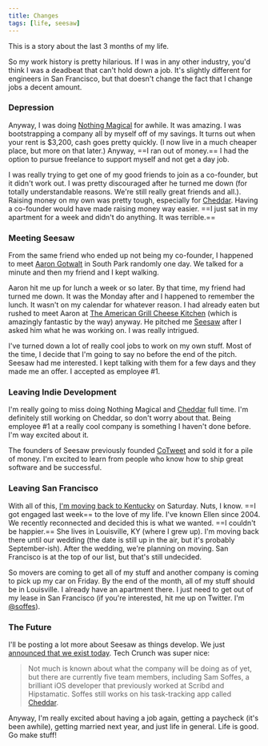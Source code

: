```yaml
---
title: Changes
tags: [life, seesaw]
---
```


This is a story about the last 3 months of my life.

So my work history is pretty hilarious. If I was in any other industry, you'd think I was a deadbeat that can't hold down a job. It's slightly different for engineers in San Francisco, but  that doesn't change the fact that I change jobs a decent amount.

### Depression

Anyway, I was doing [Nothing Magical](http://nothingmagical.com) for awhile. It was amazing. I was bootstrapping a company all by myself off of my savings. It turns out when your rent is $3,200, cash goes pretty quickly. (I now live in a much cheaper place, but more on that later.) Anyway, ==I ran out of money.== I had the option to pursue freelance to support myself and not get a day job.

I was really trying to get one of my good friends to join as a co-founder, but it didn't work out. I was pretty discouraged after he turned me down (for totally understandable reasons. We're still really great friends and all.). Raising money on my own was pretty tough, especially for [Cheddar](http://cheddarapp.com). Having a co-founder would have made raising money way easier. ==I just sat in my apartment for a week and didn't do anything. It was terrible.==

### Meeting Seesaw

From the same friend who ended up not being my co-founder, I happened to meet [Aaron Gotwalt](http://twitter.com/gotwalt) in South Park randomly one day. We talked for a minute and then my friend and I kept walking.

Aaron hit me up for lunch a week or so later. By that time, my friend had turned me down. It was the Monday after and I happened to remember the lunch. It wasn't on my calendar for whatever reason. I had already eaten but rushed to meet Aaron at [The American Grill Cheese Kitchen](http://theamericansf.com) (which is amazingly fantastic by the way) anyway. He pitched me [Seesaw](http://seesaw.co) after I asked him what he was working on. I was really intrigued.

I've turned down a lot of really cool jobs to work on my own stuff. Most of the time, I decide that I'm going to say no before the end of the pitch. Seesaw had me interested. I kept talking with them for a few days and they made me an offer. I accepted as employee #1.

### Leaving Indie Development

I'm really going to miss doing Nothing Magical and [Cheddar](http://cheddarapp.com) full time. I'm definitely still working on Cheddar, so don't worry about that. Being employee #1 at a really cool company is something I haven't done before. I'm way excited about it.

The founders of Seesaw previously founded [CoTweet](http://cotweet.com) and sold it for a pile of money. I'm excited to learn from people who know how to ship great software and be successful.

### Leaving San Francisco

With all of this, [I'm moving back to Kentucky](http://goo.gl/maps/DUfL0) on Saturday. Nuts, I know. ==I got engaged last week== to the love of my life. I've known Ellen since 2004. We recently reconnected and decided this is what we wanted. ==I couldn't be happier.== She lives in Louisville, KY (where I grew up). I'm moving back there until our wedding (the date is still up in the air, but it's probably September-ish). After the wedding, we're planning on moving. San Francisco is at the top of our list, but that's still undecided.

So movers are coming to get all of my stuff and another company is coming to pick up my car on Friday. By the end of the month, all of my stuff should be in Louisville. I already have an apartment there. I just need to get out of my lease in San Francisco (if you're interested, hit me up on Twitter. I'm [@soffes](http://twitter.com/soffes)).

### The Future

I'll be posting a lot more about Seesaw as things develop. We just [announced that we exist today](http://techcrunch.com/2012/11/12/cotweet-founders-reunite-raise-angel-round-for-their-new-company-seesaw/). Tech Crunch was super nice:

> Not much is known about what the company will be doing as of yet, but there are currently five team members, including Sam Soffes, a brilliant iOS developer that previously worked at Scribd and Hipstamatic. Soffes still works on his task-tracking app called [Cheddar](http://cheddarapp.com).

Anyway, I'm really excited about having a job again, getting a paycheck (it's been awhile), getting married next year, and just life in general. Life is good. Go make stuff!
